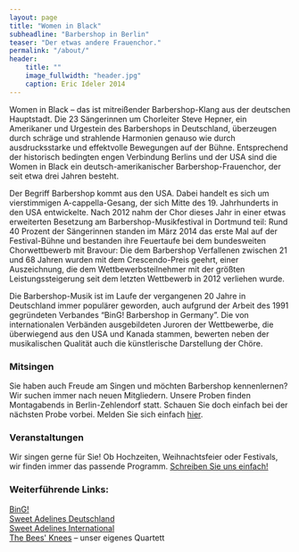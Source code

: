 ```yaml
---
layout: page
title: "Women in Black"
subheadline: "Barbershop in Berlin"
teaser: "Der etwas andere Frauenchor."
permalink: "/about/"
header:
    title: ""
    image_fullwidth: "header.jpg"
    caption: Eric Ideler 2014
---
```

Women in Black – das ist mitreißender Barbershop-Klang aus der deutschen Hauptstadt. Die 23 Sängerinnen um Chorleiter Steve Hepner, ein Amerikaner und Urgestein des Barbershops in Deutschland, überzeugen durch schräge und strahlende Harmonien genauso wie durch ausdrucksstarke und effektvolle Bewegungen auf der Bühne. Entsprechend der historisch bedingten engen Verbindung Berlins und der USA sind die Women in Black ein deutsch-amerikanischer Barbershop-Frauenchor, der seit etwa drei Jahren besteht.

Der Begriff Barbershop kommt aus den USA. Dabei handelt es sich um vierstimmigen A-cappella-Gesang, der sich Mitte des 19. Jahrhunderts in den USA entwickelte. Nach 2012 nahm der Chor dieses Jahr in einer etwas erweiterten Besetzung am Barbershop-Musikfestival in Dortmund teil: Rund 40 Prozent der Sängerinnen standen im März 2014 das erste Mal auf der Festival-Bühne und bestanden ihre Feuertaufe bei dem bundesweiten Chorwettbewerb mit Bravour: Die dem Barbershop Verfallenen zwischen 21 und 68 Jahren wurden mit dem Crescendo-Preis geehrt, einer Auszeichnung, die dem Wettbewerbsteilnehmer mit der größten Leistungssteigerung seit dem letzten Wettbewerb in 2012 verliehen wurde.

Die Barbershop-Musik ist im Laufe der vergangenen 20 Jahre in Deutschland immer populärer geworden, auch aufgrund der Arbeit des 1991 gegründeten Verbandes “BinG! Barbershop in Germany”. Die von internationalen Verbänden ausgebildeten Juroren der Wettbewerbe, die überwiegend aus den USA und Kanada stammen, bewerten neben der musikalischen Qualität auch die künstlerische Darstellung der Chöre. 

### Mitsingen

Sie haben auch Freude am Singen und möchten Barbershop kennenlernen? Wir suchen immer nach neuen Mitgliedern. Unsere Proben finden Montagabends in Berlin-Zehlendorf statt. Schauen Sie doch einfach bei der nächsten Probe vorbei. Melden Sie sich einfach [hier](/contact/).
<!-- # Unterstützen
 -->

### Veranstaltungen

Wir singen gerne für Sie! Ob Hochzeiten, Weihnachtsfeier oder Festivals, wir finden immer das passende Programm. [Schreiben Sie uns einfach!](/contact/)

### Weiterführende Links:

[BinG!][]
<br>
[Sweet Adelines Deutschland][]
<br>
[Sweet Adelines International][]
<br>
[The Bees' Knees][] – unser eigenes Quartett


[BinG!]: http://www.barbershop.de/de/news/index.html
[Sweet Adelines Deutschland]: http://www.sweetadelines.de/
[Sweet Adelines International]: http://www.sweetadelineintl.org/
[The Bees' Knees]: https://www.facebook.com/theBK4Berlin
